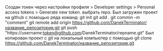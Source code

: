 Создан токен через настройки профиля > Developer settings > Personal access tokens > Generate new token. выбрать repo.
Был загружен проект на github с помощью ряда команд:
git init
git add .
git commin -m "comment"
git remote add origin https://github.com/DanekTerminator/название_репозитория.git
git push "https://username:token@github.com/DanekTerminator/repname.git"
Был копирован проект с git на локальный компьютер с помощью git clone https://github.com/DanekTerminator/название_репозитория.git
